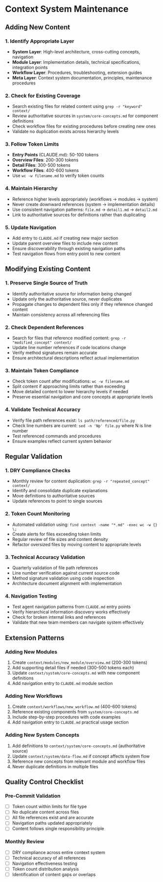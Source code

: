 # Context System Maintenance

## Adding New Content

### 1. Identify Appropriate Layer
- **System Layer**: High-level architecture, cross-cutting concepts, navigation
- **Module Layer**: Implementation details, technical specifications, integration points
- **Workflow Layer**: Procedures, troubleshooting, extension guides
- **Meta Layer**: Context system documentation, principles, maintenance procedures

### 2. Check for Existing Coverage
- Search existing files for related content using `grep -r "keyword" context/`
- Review authoritative sources in `system/core-concepts.md` for component definitions
- Check workflow files for existing procedures before creating new ones
- Validate no duplication exists across hierarchy levels

### 3. Follow Token Limits
- **Entry Points** (CLAUDE.md): 50-100 tokens
- **Overview Files**: 200-300 tokens
- **Detail Files**: 300-500 tokens
- **Workflow Files**: 400-600 tokens
- Use `wc -w filename.md` to verify token counts

### 4. Maintain Hierarchy
- Reference higher levels appropriately (workflows → modules → system)
- Never create downward references (system → implementation details)
- Use consistent navigation patterns: `file.md` → `detail1.md` → `detail2.md`
- Link to authoritative sources for definitions rather than duplicating

### 5. Update Navigation
- Add entry to `CLAUDE.md` if creating new major section
- Update parent overview files to include new content
- Ensure discoverability through existing navigation paths
- Test navigation flows from entry point to new content

## Modifying Existing Content

### 1. Preserve Single Source of Truth
- Identify authoritative source for information being changed
- Update only the authoritative source, never duplicates
- Propagate changes to dependent files only if they reference changed content
- Maintain consistency across all referencing files

### 2. Check Dependent References
- Search for files that reference modified content: `grep -r "modified_concept" context/`
- Update line number references if code locations change
- Verify method signatures remain accurate
- Ensure architectural descriptions reflect actual implementation

### 3. Maintain Token Compliance
- Check token count after modifications: `wc -w filename.md`
- Split content if approaching limits rather than exceeding
- Move detailed content to lower hierarchy levels if needed
- Preserve essential navigation and core concepts at appropriate levels

### 4. Validate Technical Accuracy
- Verify file path references exist: `ls path/referenced/file.py`
- Check line numbers are current: `sed -n 'Np' file.py` where N is line number
- Test referenced commands and procedures
- Ensure examples reflect current system behavior

## Regular Validation

### 1. DRY Compliance Checks
- Monthly review for content duplication: `grep -r "repeated_concept" context/`
- Identify and consolidate duplicate explanations
- Move definitions to authoritative sources
- Update references to point to single sources

### 2. Token Count Monitoring
- Automated validation using: `find context -name "*.md" -exec wc -w {} \;`
- Create alerts for files exceeding token limits
- Regular review of file sizes and content density
- Refactor oversized files by moving content to appropriate levels

### 3. Technical Accuracy Validation
- Quarterly validation of file path references
- Line number verification against current source code
- Method signature validation using code inspection
- Architecture document alignment with implementation

### 4. Navigation Testing
- Test agent navigation patterns from `CLAUDE.md` entry points
- Verify hierarchical information discovery works effectively
- Check for broken internal links and references
- Validate that new team members can navigate system effectively

## Extension Patterns

### Adding New Modules
1. Create `context/modules/new_module/overview.md` (200-300 tokens)
2. Add supporting detail files if needed (300-500 tokens each)
3. Update `context/system/core-concepts.md` with new component definitions
4. Add navigation entry to `CLAUDE.md` module section

### Adding New Workflows
1. Create `context/workflows/new_workflow.md` (400-600 tokens)
2. Reference existing components from `system/core-concepts.md`
3. Include step-by-step procedures with code examples
4. Add navigation entry to `CLAUDE.md` practical usage section

### Adding New System Concepts
1. Add definitions to `context/system/core-concepts.md` (authoritative source)
2. Update `context/system/data-flow.md` if concept affects system flow
3. Reference new concepts from relevant module and workflow files
4. Never duplicate definitions in multiple files

## Quality Control Checklist

### Pre-Commit Validation
- [ ] Token count within limits for file type
- [ ] No duplicate content across files
- [ ] All file references exist and are accurate
- [ ] Navigation paths updated appropriately
- [ ] Content follows single responsibility principle

### Monthly Review
- [ ] DRY compliance across entire context system
- [ ] Technical accuracy of all references
- [ ] Navigation effectiveness testing
- [ ] Token count distribution analysis
- [ ] Identification of content gaps or overlaps
